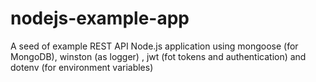 # nodejs-example-app
A seed of example REST API Node.js application using mongoose (for MongoDB), winston (as logger) , jwt (fot tokens and authentication) and dotenv (for environment variables)
